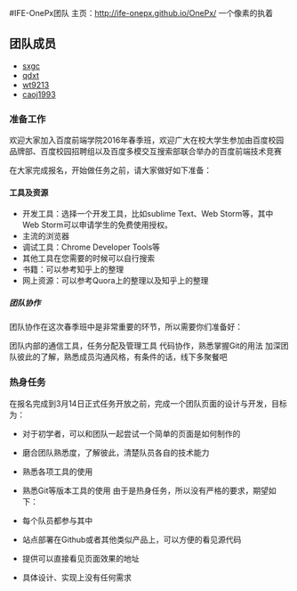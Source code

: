 #IFE-OnePx团队
主页：http://ife-onepx.github.io/OnePx/
一个像素的执着

## 团队成员

- [sxgc](https://github.com/sxgc)
- [qdxt](https://github.com/qdxt)
- [wt9213](https://github.com/wt9213)
- [caoj1993](https://github.com/caoj1993)

### 准备工作
欢迎大家加入百度前端学院2016年春季班，欢迎广大在校大学生参加由百度校园品牌部、百度校园招聘组以及百度多模交互搜索部联合举办的百度前端技术竞赛

在大家完成报名，开始做任务之前，请大家做好如下准备：

#### 工具及资源

- 开发工具：选择一个开发工具，比如sublime Text、Web Storm等，其中Web Storm可以申请学生的免费使用授权。
- 主流的浏览器
- 调试工具：Chrome Developer Tools等
- 其他工具在您需要的时候可以自行搜索
- 书籍：可以参考知乎上的整理
- 网上资源：可以参考Quora上的整理以及知乎上的整理
##### 团队协作

团队协作在这次春季班中是非常重要的环节，所以需要你们准备好：

团队内部的通信工具，任务分配及管理工具
代码协作，熟悉掌握Git的用法
加深团队彼此的了解，熟悉成员沟通风格，有条件的话，线下多聚餐吧

### 热身任务
在报名完成到3月14日正式任务开放之前，完成一个团队页面的设计与开发，目标为：

- 对于初学者，可以和团队一起尝试一个简单的页面是如何制作的
- 磨合团队熟悉度，了解彼此，清楚队员各自的技术能力
- 熟悉各项工具的使用
- 熟悉Git等版本工具的使用
由于是热身任务，所以没有严格的要求，期望如下：

- 每个队员都参与其中
- 站点部署在Github或者其他类似产品上，可以方便的看见源代码
- 提供可以直接看见页面效果的地址
- 具体设计、实现上没有任何需求